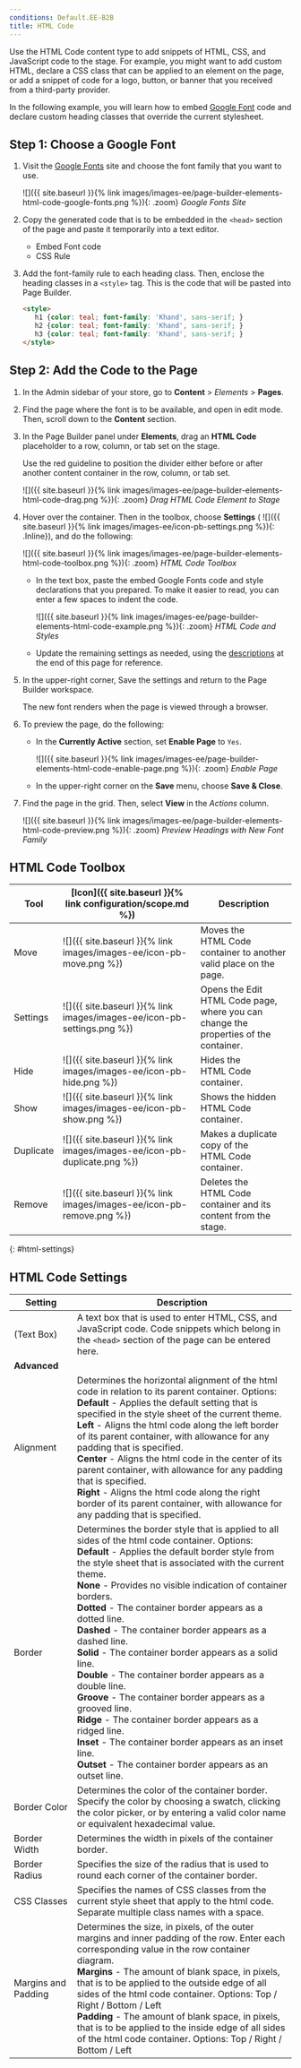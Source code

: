 ```yaml
---
conditions: Default.EE-B2B
title: HTML Code
---
```


Use the HTML Code content type to add snippets of HTML, CSS, and JavaScript code to the stage. For example, you might want to add custom HTML, declare a CSS class that can be applied to an element on the page, or add a snippet of code for a logo, button, or banner that you received from a third-party provider.

In the following example, you will learn how to embed [Google Font][1] code and declare custom heading classes that override the current stylesheet.

## Step 1: Choose a Google Font

1. Visit the [Google Fonts][1] site and choose the font family that you want to use.

   ![]({{ site.baseurl }}{% link images/images-ee/page-builder-elements-html-code-google-fonts.png %}){: .zoom}
   _Google Fonts Site_

1. Copy the generated code that is to be embedded in the `<head>` section of the page and paste it temporarily into a text editor.

   - Embed Font code
   - CSS Rule

1. Add the font-family rule to each heading class. Then, enclose the heading classes in a `<style>` tag. This is the code that will be pasted into Page Builder.

   ```html
   <style>
      h1 {color: teal; font-family: 'Khand', sans-serif; }
      h2 {color: teal; font-family: 'Khand', sans-serif; }
      h3 {color: teal; font-family: 'Khand', sans-serif; }
   </style>
   ```

## Step 2: Add the Code to the Page

1. In the Admin sidebar of your store, go to **Content** > _Elements_ > **Pages**.

1. Find the page where the font is to be available, and open in edit mode. Then, scroll down to the **Content** section.

1. In the Page Builder panel under **Elements**, drag an **HTML Code** placeholder to a row, column, or tab set on the stage.

   Use the red guideline to position the divider either before or after another content container in the row, column, or tab set.

   ![]({{ site.baseurl }}{% link images/images-ee/page-builder-elements-html-code-drag.png %}){: .zoom}
   _Drag HTML Code Element to Stage_

1. Hover over the container. Then in the toolbox, choose **Settings** ( ![]({{ site.baseurl }}{% link images/images-ee/icon-pb-settings.png %}){: .Inline}), and do the following:

   ![]({{ site.baseurl }}{% link images/images-ee/page-builder-elements-html-code-toolbox.png %}){: .zoom}
   _HTML Code Toolbox_

   - In the text box, paste the embed Google Fonts code and style declarations that you prepared. To make it easier to read, you can enter a few spaces to indent the code.

      ![]({{ site.baseurl }}{% link images/images-ee/page-builder-elements-html-code-example.png %}){: .zoom}
      _HTML Code and Styles_

   - Update the remaining settings as needed, using the [descriptions](#html-settings) at the end of this page for reference.

1. In the upper-right corner, <span class="btn">Save</span> the settings and return to the Page Builder workspace.

   The new font renders when the page is viewed through a browser.

1. To preview the page, do the following:

   - In the **Currently Active** section, set **Enable Page** to `Yes`.

      ![]({{ site.baseurl }}{% link images/images-ee/page-builder-elements-html-code-enable-page.png %}){: .zoom}
      _Enable Page_

   - In the upper-right corner on the **Save** menu, choose **Save & Close**.

1. Find the page in the grid. Then, select **View** in the _Actions_ column.

   ![]({{ site.baseurl }}{% link images/images-ee/page-builder-elements-html-code-preview.png %}){: .zoom}
   _Preview Headings with New Font Family_

## HTML Code Toolbox

| Tool      | [Icon]({{ site.baseurl }}{% link configuration/scope.md %})               | Description                                                                        |
| --------- | ------------------------------------------------------------------------- | ---------------------------------------------------------------------------------- |
| Move      | ![]({{ site.baseurl }}{% link images/images-ee/icon-pb-move.png %})       | Moves the HTML Code container to another valid place on the page.                     |
| Settings  | ![]({{ site.baseurl }}{% link images/images-ee/icon-pb-settings.png %})   | Opens the Edit HTML Code page, where you can change the properties of the container. |
| Hide      | ![]({{ site.baseurl }}{% link images/images-ee/icon-pb-hide.png %})       | Hides the HTML Code container.                                                        |
| Show      | ![]({{ site.baseurl }}{% link images/images-ee/icon-pb-show.png %})       | Shows the hidden HTML Code container.                                                 |
| Duplicate | ![]({{ site.baseurl }}{% link images/images-ee/icon-pb-duplicate.png %})  | Makes a duplicate copy of the HTML Code container.                                    |
| Remove    | ![]({{ site.baseurl }}{% link images/images-ee/icon-pb-remove.png %})     | Deletes the HTML Code container and its content from the stage.                       |

{: #html-settings}
## HTML Code Settings

|Setting|Description|
|--- |--- |
|(Text Box)|A text box that is used to enter HTML, CSS, and JavaScript code. Code snippets which belong in the `<head>` section of the page can be entered here.|
|**Advanced**||
|Alignment|Determines the horizontal alignment of the html code in relation to its parent container. Options: <br/>**Default** - Applies the default setting that is specified in the style sheet of the current theme. <br/>**Left** - Aligns the html code along the left border of its parent container, with allowance for any padding that is specified. <br/>**Center** - Aligns the html code in the center of its parent container, with allowance for any padding that is specified. <br/>**Right** - Aligns the html code along the right border of its parent container, with allowance for any padding that is specified.|
|Border|Determines the border style that is applied to all sides of the html code container. Options: <br/>**Default** - Applies the default border style from the style sheet that is associated with the current theme. <br/>**None** - Provides no visible indication of container borders. <br/>**Dotted** - The container border appears as a dotted line.  <br/>**Dashed** - The container border appears as a dashed line. <br/>**Solid** - The container border appears as a solid line. <br/>**Double** - The container border appears as a double line. <br/>**Groove** - The container border appears as a grooved line. <br/>**Ridge** - The container border appears as a ridged line. <br/>**Inset** - The container border appears as an inset line. <br/>**Outset** - The container border appears as an outset line.|
|Border Color|Determines the color of the container border. Specify the color by choosing a swatch, clicking the color picker, or by entering a valid color name or equivalent hexadecimal value.|
|Border Width|Determines the width in pixels of the container border.|
|Border Radius|Specifies the size of the radius that is used to round each corner of the container border.|
|CSS Classes|Specifies the names of CSS classes from the current style sheet that apply to the html code. Separate multiple class names with a space.|
|Margins and Padding|Determines the size, in pixels, of the outer margins and inner padding of the row. Enter each corresponding value in the row container diagram. <br/>**Margins** - The amount of blank space, in pixels, that is to be applied to the outside edge of all sides of the html code container. Options: Top / Right / Bottom / Left <br/>**Padding** - The amount of blank space, in pixels, that is to be applied to the inside edge of all sides of the html code container. Options: Top / Right / Bottom / Left|

[1]: https://fonts.google.com/
